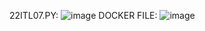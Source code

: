 22ITL07.PY:
![image](https://github.com/user-attachments/assets/6c5532cb-f57f-4728-85ed-a5e55233e876)
DOCKER FILE:
![image](https://github.com/user-attachments/assets/1dca932a-a944-40bd-87d4-fdb18f0eacbe)
